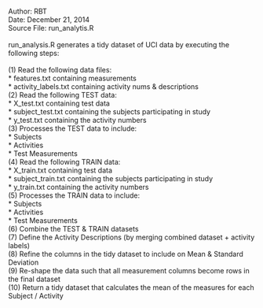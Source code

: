 <BR>
Author:  RBT<BR>
Date:  December 21, 2014<BR>
Source File:  run_analytis.R<BR>
<BR>
run_analysis.R generates a tidy dataset of UCI data by executing the following steps:<BR>
<BR>
(1)  Read the following data files:<BR>
		* features.txt containing measurements<BR>
		* activity_labels.txt containing activity nums & descriptions<BR>
(2)  Read the following TEST data:<BR>
		* X_test.txt containing test data<BR>
		* subject_test.txt containing the subjects participating in study<BR>
		* y_test.txt containing the activity numbers<BR>
(3)  Processes the TEST data to include:<BR>
		* Subjects<BR>
		* Activities<BR>
		* Test Measurements<BR>
(4)  Read the following TRAIN data:<BR>
		* X_train.txt containing test data<BR>
		* subject_train.txt containing the subjects participating in study<BR>
		* y_train.txt containing the activity numbers<BR>
(5)  Processes the TRAIN data to include:<BR>
		* Subjects<BR>
		* Activities<BR>
		* Test Measurements <BR>
(6)  Combine the TEST & TRAIN datasets<BR>
(7)  Define the Activity Descriptions (by merging combined dataset + activity labels)<BR>
(8)  Refine the columns in the tidy dataset to include on Mean & Standard Deviation<BR>
(9)  Re-shape the data such that all measurement columns become rows in the final dataset<BR>
(10) Return a tidy dataset that calculates the mean of the measures for each Subject / Activity<BR>
